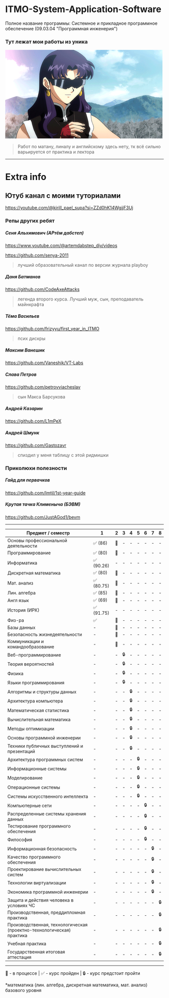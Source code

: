 # ITMO-System-Application-Software
Полное название программы: Системное и прикладное программное обеспечение (09.03.04 "Программная инженерия")
### Тут лежат мои работы из уника
![pic](https://github.com/bilyardvmetro/ITMO-System-Application-Software/blob/main/gifs/About.gif)


> Работ по матану, линалу и английскому здесь нету, тк всё сильно варьируется от практика и лектора
---
# Extra info
## Ютуб канал с моими туториалами
https://youtube.com/@kirill_pael_supa?si=ZZd0hK14WgjjF3Uj

### Репы других ребят

##### Сеня Альхимович (АРтём дабстеп)
https://www.youtube.com/@artemdabstep_diy/videos

https://github.com/senya-2011
> лучший образовательный канал по версии журнала playboy


##### Даня Батманов
https://github.com/CodeAxeAttacks
> легенда второго курса. Лучший муж, сын, преподаватель майнкрафта


##### Тёма Васильев
https://github.com/frizyyu/first_year_in_ITMO
> псих дискры


##### Максим Ванешик
https://github.com/Vaneshik/VT-Labs


##### Слава Петров
https://github.com/petrovviacheslav
> сын Макса Барсукова


##### Андрей Казарин
https://github.com/L1mPeX


##### Андрей Шмунк
https://github.com/Gastozavr
> спиздил у меня таблицу с этой ридмишки


### Приколюхи полезности
##### Гайд для первачков
https://github.com/Imtjl/1st-year-guide


##### Крутая тачка Клименыча (БЭВМ)
https://github.com/JustAGod1/bevm

---

| Предмет / семестр | 1 | 2 | 3 | 4 | 5 | 6 | 7 | 8 |
| ----------------- | - | - | - | - | - | - | - | - |
| Основы профессиональной деятельности | :white_check_mark: (86)| :construction: | - | - | - | - | - | - |
| Программирование | :white_check_mark: (80)| :construction: | - | - | - | - | - | - |
| Информатика | :white_check_mark: (90.26)| - | - | - | - | - | - | - |
| Дискретная математика | :white_check_mark: (80)| :construction: | - | - | - | - | - | - |
| Мат. анализ | :white_check_mark: (80.75)| :construction: | - | - | - | - | - | - |
| Лин. алгебра | :white_check_mark: (85)| :construction: | - | - | - | - | - | - |
| Англ язык | :white_check_mark: (69)| :construction: | - | - | - | - | - | - |
| История (ИРК) | :white_check_mark: (91.75)| - | - | - | - | - | - | - |
| Физ-ра | :white_check_mark: | :construction: | - | - | - | - | - | - |
| Базы данных | - | :construction: | - | - | - | - | - | - |
| Безопасность жизнедеятельности | - | :construction: | - | - | - | - | - | - |
| Коммуникации и командообразование | - | :construction: | - | - | - | - | - | - |
| Веб-программирование | - | - | :lock: | - | - | - | - | - |
| Теория вероятностей | - | - | :lock: | - | - | - | - | - |
| Физика | - | - | :lock: | - | - | - | - | - |
| Языки программирования | - | - | :lock: | - | - | - | - | - |
| Алгоритмы и структуры данных | - | - | - | :lock: | - | - | - | - |
| Архитектура компьютера | - | - | - | :lock: | - | - | - | - |
| Математическая статистика | - | - | - | :lock: | - | - | - | - |
| Вычислительная математика | - | - | - | :lock: | - | - | - | - |
| Методы оптимизации | - | - | - | :lock: | - | - | - | - |
| Основы программной инженерии | - | - | - | :lock: | - | - | - | - |
| Техники публичных выступлений и презентаций | - | - | - | :lock: | - | - | - | - |
| Архитектура программных систем | - | - | - | - | :lock: | - | - | - |
| Информационные системы | - | - | - | - | :lock: | - | - | - |
| Моделирование | - | - | - | - | :lock: | - | - | - |
| Операционные системы | - | - | - | - | :lock: | - | - | - |
| Системы искусственного интеллекта | - | - | - | - | :lock: | - | - | - |
| Компьютерные сети | - | - | - | - | - | :lock: | - | - |
| Распределенные системы хранения данных | - | - | - | - | - | :lock: | - | - |
| Тестирование программного обеспечения | - | - | - | - | - | :lock: | - | - |
| Философия | - | - | - | - | - | :lock: | - | - |
| Информационная безопасность | - | - | - | - | - | - | :lock: | - |
| Качество программного обеспечения | - | - | - | - | - | - | :lock: | - |
| Проектирование вычислительных систем | - | - | - | - | - | - | :lock: | - |
| Технологии виртуализации | - | - | - | - | - | - | :lock: | - |
| Экономика программной инженерии | - | - | - | - | - | - | :lock: | - |
| Защита и действия человека в условиях ЧС | - | - | - | - | - | - | - | :lock: |
| Производственная, преддипломная практика | - | - | - | - | - | - | - | :lock: |
| Производственная, технологическая (проектно-технологическая) практика | - | - | - | - | - | - | - | :lock: |
| Учебная практика | - | - | - | - | - | - | - | :lock: |
| Государственная итоговая аттестация | - | - | - | - | - | - | - | :lock: |

---

:construction: - в процессе | :white_check_mark: - курс пройден | :lock: - курс предстоит пройти

*математика (лин. алгебра, дискретная математика, мат. анализ) базового уровня
